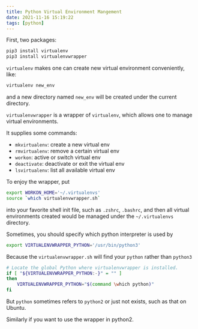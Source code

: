 ```yaml
---
title: Python Virtual Environment Mangement
date: 2021-11-16 15:19:22
tags: [python]
---
```

First, two packages:

```bash
pip3 install virtualenv
pip3 install virtualenvwrapper
```

`virtualenv` makes one can create new virtual environment conveniently, like:

```bash
virtualenv new_env
```

and a new directory named `new_env` will be created under the current directory.

`virtualenvwrapper` is a wrapper of `virtualenv`, which allows one to manage virtual environments.

It supplies some commands:

- `mkvirtualenv`: create a new virtual env
- `rmvirtualenv`: remove a certain virtual env
- `workon`: active or switch virtual env
- `deactivate`: deactivate or exit the virtual env
- `lsvirtualenv`: list all available virtual env

To enjoy the wrapper, put

```bash
export WORKON_HOME='~/.virtualenvs'
source `which virtualenvwrapper.sh`
```

into your favorite shell init file, such as `.zshrc`, `.bashrc`, and then all virtual environments created would be managed under the `~/.virtualenvs` directory.

Sometimes, you should specify which python interpreter is used by

```bash
export VIRTUALENVWRAPPER_PYTHON='/usr/bin/python3'
```

Because the `virtualenvwrapper.sh` will find your `python` rather than `python3`

```bash
# Locate the global Python where virtualenvwrapper is installed.
if [ "${VIRTUALENVWRAPPER_PYTHON:-}" = "" ]
then
    VIRTUALENVWRAPPER_PYTHON="$(command \which python)"
fi
```

But `python` sometimes refers to `python2` or just not exists, such as that on Ubuntu.

Similarly if you want to use the wrapper in python2.
